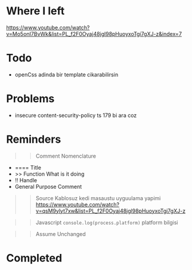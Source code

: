 # Where I left
https://www.youtube.com/watch?v=Mo5onI7BvWk&list=PL_f2F0Oyaj48jgl98pHuoyxoTgi7gXJ-z&index=7

# Todo
- openCss adinda bir template cikarabilirsin 

# Problems
- insecure content-security-policy ts 179 bi ara coz

# Reminders
>> Comment Nomenclature
- <prefix> ==== Title
- <prefix> >> Function What is it doing
- <prefix> !! Handle
- <prefix> General Purpose Comment


>> Source
Kablosuz kedi masaustu uyguulama yapimi
https://www.youtube.com/watch?v=qsM9ylyt7xw&list=PL_f2F0Oyaj48jgl98pHuoyxoTgi7gXJ-z

>> Javascript
`console.log(process.platform)` platform bilgisi

>> Assume Unchanged

# Completed